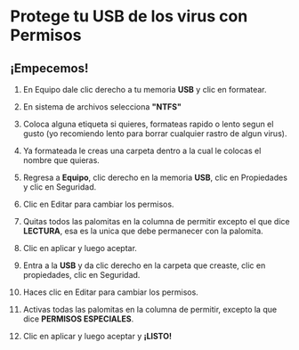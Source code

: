 # Protege tu USB de los virus con Permisos

## ¡Empecemos!

1. En Equipo dale clic derecho a tu memoria **USB** y clic en formatear.

2. En sistema de archivos selecciona **"NTFS"**

3. Coloca alguna etiqueta si quieres, formateas rapido o lento segun el gusto (yo recomiendo lento para borrar cualquier rastro de algun virus).

4. Ya formateada le creas una carpeta dentro a la cual le colocas el nombre que quieras.

5. Regresa a **Equipo**, clic derecho en la memoria **USB**, clic en Propiedades y clic en Seguridad.

6. Clic en Editar para cambiar los permisos.

7. Quitas todos las palomitas en la columna de permitir excepto el que dice **LECTURA**, esa es la unica que debe permanecer con la palomita.

8. Clic en aplicar y luego aceptar.

9. Entra a la **USB** y da clic derecho en la carpeta que creaste, clic en propiedades, clic en Seguridad.

10. Haces clic en Editar para cambiar los permisos.

11. Activas todas las palomitas en la columna de permitir, excepto la que dice **PERMISOS ESPECIALES**.

12. Clic en aplicar y luego aceptar y **¡LISTO!**

